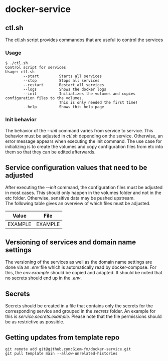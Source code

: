 # docker-service


## ctl.sh
The ctl.sh script provides commandos that are useful to control the services
### Usage
```
$ ./ctl.sh 
Control script for services
Usage: ctl.sh
        --start         Starts all services
        --stop          Stops all services
        --restart       Restart all services
        --logs          Shows the docker logs
        --init          Initializes the volumes and copies configuration files to the volumes.
                        This is only needed the first time!
        --help          Shows this help page
```
### Init behavior

The behavior of the *--init* command varies from service to service. This behavior must be adjusted in *ctl.sh* depending on the service. Otherwise, an error message appears when executing the init command. The use case for initializing is to create the volumes and copy configuration files from etc into them so that they can be edited afterwards.

## Service configuration values that need to be adjusted 
After executing the *--init* command, the configuration files must be adjusted in most cases. This should only happen in the volumes folder and not in the etc folder. Otherwise, sensitive data may be pushed upstream.  
The following table gives an overview of which files must be adjusted.

| Value   | File    |
| ------- | ------- |
| EXAMPLE | EXAMPLE |

## Versioning of services and domain name settings
The versioning of the services as well as the domain name settings are done via an *.env* file which is automatically read by docker-compose. For this, the *env.example* should be copied and adapted. It should be noted that no secrets should end up in the *.env*.

## Secrets
Secrets should be created in a file that contains only the secrets for the corresponding service
and grouped in the *secrets* folder. An example for this is *service.secrets.example*. Please note that the file permissions should be as restrictive as possible.

## Getting updates from template repo
```
git remote add git@github.com:Giom-fm/docker-service.git
git pull template main --allow-unrelated-histories
```